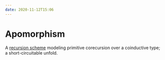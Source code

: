 ```yaml
---
date: 2020-11-12T15:06
---
```


# Apomorphism

A [recursion scheme](ded70ad5.md) modeling primitive corecursion over a
coinductive type; a short-circuitable unfold.
